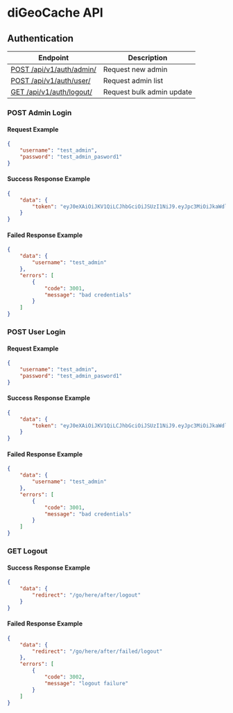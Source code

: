 # diGeoCache API
## Authentication

| Endpoint | Description |
| ---- | --------------- |
| [POST /api/v1/auth/admin/](#post-admin-login) | Request new admin
| [POST /api/v1/auth/user/](#post-user-login) | Request admin list |
| [GET /api/v1/auth/logout/](#get-logout) | Request bulk admin update  |

### POST Admin Login

#### Request Example
```json
{
	"username": "test_admin",
	"password": "test_admin_pasword1"
}
```

#### Success Response Example
```json
{
    "data": {
        "token": "eyJ0eXAiOiJKV1QiLCJhbGciOiJSUzI1NiJ9.eyJpc3MiOiJkaWdlb2NhY2hlIiwidXNlcm5hbWUiOiJ0ZXN0X3Bvc3RfZXhpc3RpbmdfYWRtaW4xIiwiYWRtaW4iOnRydWUsImlhdCI6MTQzMjgzNDUxMCwiZXhwIjoxNDMyODQxNzEwfQ.ETykiIdT0iLcjHtOSbUrAXgPf9RijMqB7_K-jlTCIDB5x9ii5y5Ei459ypDsV0rXaxU-uECpDYM9jeOdLsZWN2RosuXt98TmF1MqyUTohdS8CdA0ubbvIUWGG6hpuaRepNBpuYRWJU-Qij9mNl6-9ROoY8sPeF2aqPZ4M0lSHKc"
    }
}
```

#### Failed Response Example
```json
{
    "data": {
        "username": "test_admin"
    },
    "errors": [
        {
            "code": 3001,
            "message": "bad credentials"
        }
    ]
}
```

### POST User Login

#### Request Example
```json
{
	"username": "test_admin",
	"password": "test_admin_pasword1"
}
```

#### Success Response Example
```json
{
    "data": {
        "token": "eyJ0eXAiOiJKV1QiLCJhbGciOiJSUzI1NiJ9.eyJpc3MiOiJkaWdlb2NhY2hlIiwidXNlcm5hbWUiOiJ0ZXN0X3Bvc3RfZXhpc3RpbmdfYWRtaW4xIiwiYWRtaW4iOnRydWUsImlhdCI6MTQzMjgzNDUxMCwiZXhwIjoxNDMyODQxNzEwfQ.ETykiIdT0iLcjHtOSbUrAXgPf9RijMqB7_K-jlTCIDB5x9ii5y5Ei459ypDsV0rXaxU-uECpDYM9jeOdLsZWN2RosuXt98TmF1MqyUTohdS8CdA0ubbvIUWGG6hpuaRepNBpuYRWJU-Qij9mNl6-9ROoY8sPeF2aqPZ4M0lSHKc"
    }
}
```

#### Failed Response Example
```json
{
    "data": {
        "username": "test_admin"
    },
    "errors": [
        {
            "code": 3001,
            "message": "bad credentials"
        }
    ]
}
```

### GET Logout

#### Success Response Example
```json
{
    "data": {
        "redirect": "/go/here/after/logout"
    }
}
```

#### Failed Response Example
```json
{
    "data": {
        "redirect": "/go/here/after/failed/logout"
    },
    "errors": [
        {
            "code": 3002,
            "message": "logout failure"
        }
    ]
}
```